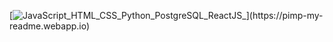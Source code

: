 [![JavaScript_HTML_CSS_Python_PostgreSQL_ReactJS_](https://pimp-my-readme.webapp.io/pimp-my-readme/technology?technology=JavaScript_HTML_CSS_Python_PostgreSQL_ReactJS_)](https://pimp-my-readme.webapp.io)
